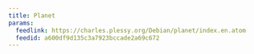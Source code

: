 ```yaml
---
title: Planet
params:
  feedlink: https://charles.plessy.org/Debian/planet/index.en.atom
  feedid: a600df9d135c3a7923bccade2a69c672
---
```

